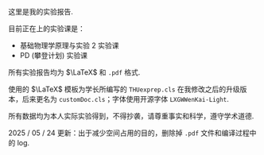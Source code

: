这里是我的实验报告.

目前正在上的实验课是：

 - 基础物理学原理与实验 2 实验课
 - PD (攀登计划) 实验课

所有实验报告均为 $\LaTeX$ 和 ``.pdf`` 格式.

使用的 $\LaTeX$ 模板为学长所编写的 ``THUexprep.cls`` 在我修改之后的升级版本，后来更名为 ``customDoc.cls``；字体使用开源字体 ``LXGWWenKai-Light``.

所有数据均为本人实际实验得到，不得抄袭，请尊重事实和科学，遵守学术道德.

2025 / 05 / 24 更新：出于减少空间占用的目的，删除掉 ``.pdf`` 文件和编译过程中的 log.